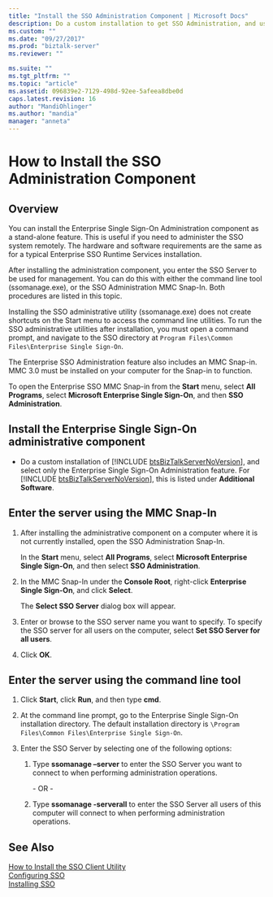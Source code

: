 ```yaml
---
title: "Install the SSO Administration Component | Microsoft Docs"
description: Do a custom installation to get SSO Administration, and use ssomanage or SSO administration to enter the server name in BizTalk Server
ms.custom: ""
ms.date: "09/27/2017"
ms.prod: "biztalk-server"
ms.reviewer: ""

ms.suite: ""
ms.tgt_pltfrm: ""
ms.topic: "article"
ms.assetid: 096839e2-7129-498d-92ee-5afeea8dbe0d
caps.latest.revision: 16
author: "MandiOhlinger"
ms.author: "mandia"
manager: "anneta"
---
```

# How to Install the SSO Administration Component

## Overview
You can install the Enterprise Single Sign-On Administration component as a stand-alone feature. This is useful if you need to administer the SSO system remotely. The hardware and software requirements are the same as for a typical Enterprise SSO Runtime Services installation.  
  
 After installing the administration component, you enter the SSO Server to be used for management. You can do this with either the command line tool (ssomanage.exe), or the SSO Administration MMC Snap-In. Both procedures are listed in this topic.  
  
 Installing the SSO administrative utility (ssomanage.exe) does not create shortcuts on the Start menu to access the command line utilities. To run the SSO administrative utilities after installation, you must open a command prompt, and navigate to the SSO directory at `Program Files\Common Files\Enterprise Single Sign-On`.  
  
 The Enterprise SSO Administration feature also includes an MMC Snap-in. MMC 3.0 must be installed on your computer for the Snap-in to function.  
  
 To open the Enterprise SSO MMC Snap-in from the **Start** menu, select **All Programs**, select **Microsoft Enterprise Single Sign-On**, and then **SSO Administration**.  
  
## Install the Enterprise Single Sign-On administrative component  
  
- Do a custom installation of [!INCLUDE [btsBizTalkServerNoVersion](../includes/btsbiztalkservernoversion-md.md)], and select only the Enterprise Single Sign-On Administration feature. For [!INCLUDE [btsBizTalkServerNoVersion](../includes/btsbiztalkservernoversion-md.md)], this is listed under <strong>Additional Software</strong>.  
  
## Enter the server using the MMC Snap-In  
  
1.  After installing the administrative component on a computer where it is not currently installed, open the SSO Administration Snap-In.  
  
     In the **Start** menu, select **All Programs**, select **Microsoft Enterprise Single Sign-On**, and then select **SSO Administration**.  
  
2.  In the MMC Snap-In under the **Console Root**, right-click **Enterprise Single Sign-On**, and click **Select**.  
  
     The **Select SSO Server** dialog box will appear.  
  
3.  Enter or browse to the SSO server name you want to specify. To specify the SSO server for all users on the computer, select **Set SSO Server for all users**.  
  
4.  Click **OK**.  
  
## Enter the server using the command line tool  
  
1.  Click **Start**, click **Run**, and then type **cmd**.  
  
2.  At the command line prompt, go to the Enterprise Single Sign-On installation directory. The default installation directory is `\Program Files\Common Files\Enterprise Single Sign-On`.  
  
3.  Enter the SSO Server by selecting one of the following options:  
  
    1.  Type **ssomanage –server** to enter the SSO Server you want to connect to when performing administration operations.  
  
         \- OR -  
  
    2.  Type **ssomanage -serverall** to enter the SSO Server all users of this computer will connect to when performing administration operations.  
  
## See Also  
 [How to Install the SSO Client Utility](../core/how-to-install-the-sso-client-utility.md)   
 [Configuring SSO](../core/configuring-sso.md)   
 [Installing SSO](../core/installing-sso.md)
